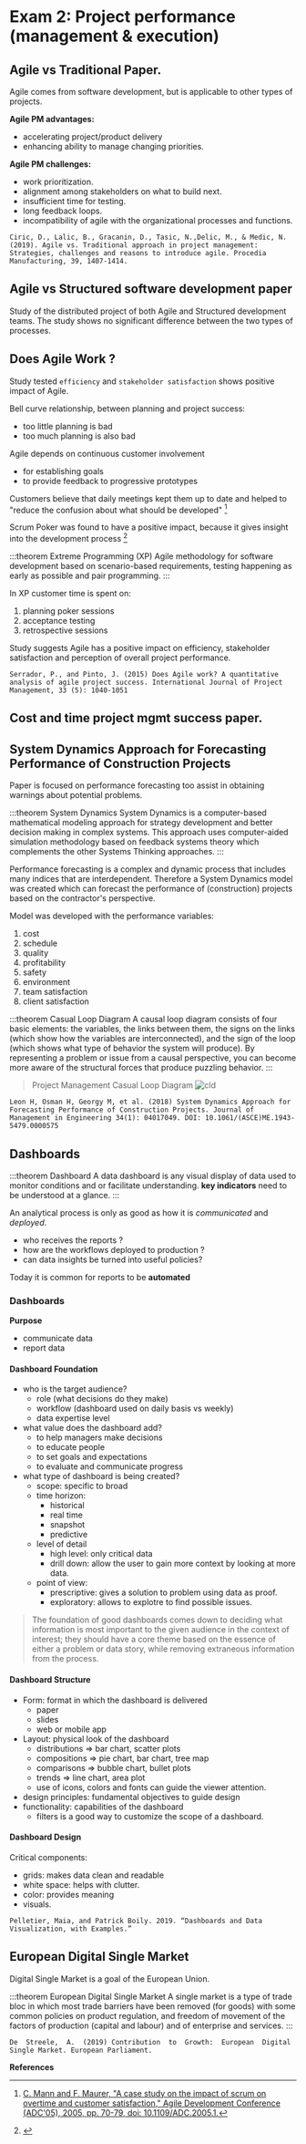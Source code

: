 # Exam 2: Project performance (management & execution)

## Agile vs Traditional Paper.

Agile comes from software development, but is applicable to other types of projects. 

**Agile PM advantages:**
+ accelerating project/product delivery
+ enhancing ability to manage changing priorities.

**Agile PM challenges:**
+ work prioritization.
+ alignment among stakeholders on what to build next.
+ insufficient time for testing.
+ long feedback loops.
+ incompatibility of agile with the organizational processes and functions.

`Ciric, D., Lalic, B., Gracanin, D., Tasic, N.,Delic, M., & Medic, N. (2019). Agile vs. Traditional approach in project management: Strategies, challenges and reasons to introduce agile. Procedia Manufacturing, 39, 1407-1414.`

## Agile vs Structured software development paper
Study of the distributed project of both Agile and Structured development teams. The study shows no significant difference between the two types of processes.



## Does Agile Work ?
Study tested `efficiency` and `stakeholder satisfaction` shows positive impact of Agile.

Bell curve relationship, between planning and project success:
+ too little planning is bad
+ too much planning is also bad

Agile depends on continuous customer involvement
+ for establishing goals
+ to provide feedback to progressive prototypes

Customers believe that daily meetings kept them up to date and helped to "reduce the confusion about what should be developed" [^1]

Scrum Poker was found to have a positive impact, because it gives insight into the development process [^2]

:::theorem Extreme Programming (XP)
Agile methodology for software development based on scenario-based requirements, testing happening as early as possible and pair programming.
:::

In XP customer time is spent on:
1. planning poker sessions
2. acceptance testing
3. retrospective sessions

Study suggests Agile has a positive impact on efficiency, stakeholder satisfaction and perception of overall project performance.

`Serrador, P., and Pinto, J. (2015) Does Agile work? A quantitative analysis of agile project success. International Journal of Project Management, 33 (5): 1040-1051`

## Cost and time project mgmt success paper.

## System Dynamics Approach for Forecasting Performance of Construction Projects

Paper is focused on performance forecasting too assist in obtaining warnings about potential problems.

:::theorem System Dynamics
System Dynamics is a computer-based mathematical modeling approach for strategy development and better decision making in complex systems. This approach uses computer-aided simulation methodology based on feedback systems theory which complements the other Systems Thinking approaches.
:::

Performance forecasting is a complex and dynamic process that includes many indices that are interdependent. Therefore a System Dynamics model was created which can forecast the performance of (construction) projects based on the contractor's perspective.

Model was developed with the performance variables:
1. cost
2. schedule
3. quality
4. profitability
5. safety
6. environment
7. team satisfaction
8. client satisfaction

:::theorem Casual Loop Diagram
A causal loop diagram consists of four basic elements: the variables, the links between them, the signs on the links (which show how the variables are interconnected), and the sign of the loop (which shows what type of behavior the system will produce). By representing a problem or issue from a causal perspective, you can become more aware of the structural forces that produce puzzling behavior.
:::

> Project Management Casual Loop Diagram
![cld](./img/cld.png)

`Leon H, Osman H, Georgy M, et al. (2018) System Dynamics Approach for Forecasting Performance of Construction Projects. Journal of Management in Engineering 34(1): 04017049. DOI: 10.1061/(ASCE)ME.1943-5479.0000575`

## Dashboards

:::theorem Dashboard
A data dashboard is any visual display of data used to monitor conditions and or facilitate understanding. **key indicators** need to be understood at a glance.
:::

An analytical process is only as good as how it is *communicated* and *deployed*.
+ who receives the reports ?
+ how are the workflows deployed to production ?
+ can data insights be turned into useful policies?

Today it is common for reports to be **automated**

### Dashboards
**Purpose**
+ communicate data
+ report data
#### Dashboard Foundation
+ who is the target audience?
  + role (what decisions do they make)
  + workflow (dashboard used on daily basis vs weekly)
  + data expertise level
+ what value does the dashboard add?
  + to help managers make decisions
  + to educate people
  + to set goals and expectations
  + to evaluate and communicate progress
+ what type of dashboard is being created?
  + scope: specific to broad
  + time horizon:
    + historical
    + real time
    + snapshot
    + predictive
  + level of detail
    + high level: only critical data
    + drill down: allow the user to gain more context by looking at more data.
  + point of view:
    + prescriptive: gives a solution to problem using data as proof.
    + exploratory: allows to explotre to find possible issues.

> The foundation of good dashboards comes down to deciding what information is most important to the given audience in the context of interest; they should have a core theme based on the essence of either a problem or data story, while removing extraneous information from the process.
#### Dashboard Structure
+ Form: format in which the dashboard is delivered
  + paper
  + slides
  + web or mobile app
+ Layout: physical look of the dashboard
  + distributions => bar chart, scatter plots
  + compositions => pie chart, bar chart, tree map
  + comparisons => bubble chart, bullet plots
  + trends => line chart, area plot
  + use of icons, colors and fonts can guide the viewer attention.
+ design principles: fundamental objectives to guide design
+ functionality: capabilities of the dashboard
  + filters is a good way to customize the scope of a dashboard.

#### Dashboard Design
Critical components:
+ grids: makes data clean and readable
+ white space: helps with clutter.
+ color: provides meaning
+ visuals.

`Pelletier, Maia, and Patrick Boily. 2019. “Dashboards and Data Visualization, with Examples.”`

## European Digital Single Market

Digital Single Market is a goal of the European Union.

:::theorem European Digital Single Market
A single market is a type of trade bloc in which most trade barriers have been removed (for goods) with some common policies on product regulation, and freedom of movement of the factors of production (capital and labour) and of enterprise and services.
:::

`De  Streele,  A.  (2019) Contribution  to  Growth:  European  Digital  Single Market. European Parliament.`

**References** 

[^1]: [C. Mann and F. Maurer, "A case study on the impact of scrum on overtime and customer satisfaction," Agile Development Conference (ADC'05), 2005, pp. 70-79, doi: 10.1109/ADC.2005.1.](https://doi-org.ezproxy2.utwente.nl/10.1109/ADC.2005.1)
[^2]: []()